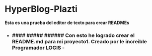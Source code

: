 # HyperBlog-Plazti
**Esta es una prueba del editor de texto para crear READMEs**
- ### #### ##### ###### Con esto he logrado crear el README.md para mi proyecto1. Creado por le increible Programador LOGIS - 